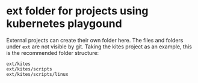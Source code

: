 # ext folder for projects using kubernetes playgound

External projects can create their own folder here.
The files and folders under `ext` are not visible by git.
Taking the kites project as an example, this is the recommended 
folder structure:

```
ext/kites
ext/kites/scripts
ext/kites/scripts/linux
```
